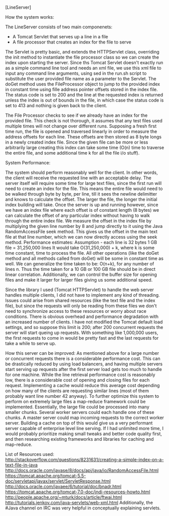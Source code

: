 [LineServer]

How the system works:

The LineServer consists of two main componenets:
- A Tomcat Servlet that serves up a line in a file
- A file processor that creates an index for the file to serve

The Servlet is pretty basic, and extends the HTTPServlet class, overriding the init method
to instantiate the file processor class so we can create the index upon starting the server.
Since ths Tomcat Servlet doesn't exactly run as a simple command line tool and needs an
xml file, we use this xml file to input any command line arguments, using sed in the run.sh
script to substitute the user provided file name as a parameter to the Servlet. The doGet
method uses the FileProcessor object to jump to the provided index in constant time using
fille address pointer offsets stored in the index file. The status code is set to 200 and 
the line at the requested index is returned unless the index is out of bounds in the file, 
in which case the status code is set to 413 and nothing is given back to the client.

The File Processor checks to see if we already have an index for the provided file. This
check is not thorough, it assumes that any test files used multiple times will not change 
over different runs. Supposing a fresh first time run, the file is opened and traversed
linearly in order to measure the address offsets for each line. These offsets are then
stored as 8 byte longs in a newly created index file. Since the given file can be more
or less arbitrarily large creating this index can take some time (O(n) time to traverse
the entire file, and some additional time k for all the file i/o stuff). 

System Performance:

The system should perform reasonably well for the client. In other words, the client
will receive the requested line with an acceptable delay. The server itself will require
some time for large text files, since the first run will need to create an index for the
file. This means the entire file would need to be walked through byte by byte, per line, 
till it sees the newline delimitter and knows to calculate the offset. The larger the file,
the longer the initial index building will take. Once the server is up and running however,
since we have an index file where each offset is of constant length (8 bytes) we can
calculate the offset of any particular index without having to walk through the entire 
index file. We measure the offset in the index file by multiplying the given line number
by 8 and jump directly to it using the Java RandomAccessFile seek method. This gives us the 
offset in the main text file at that line number, which we can now directly access using
the seek method.
Performance estimates:
Assumption - each line is 32 bytes
1 GB file = 31,250,000 lines
It would take O(31,250,000) + k, where k is some time constant, time to process the file.
All other operations (like the doGet method and all methods called from doGet) will be
some in constant time as well.
We can generalize the time taken to be:
O(n+k), for any number of lines n.
Thus the time taken for a 10 GB or 100 GB file should be in direct linear
correlation.
Additionally, we can control the buffer size for opening files and make it larger
for larger files giving us some additional speed.

Since the library I used (Tomcat HTTPServlet) to handle the web server handles multiple clients, 
I did not have to implement any kind of threading. Issues could arise from shared resources (like 
the text file and the index file), but since the requests will only be reading from these files 
we don't need to synchronize access to these resources or worry about race conditions. There
is obvious overhead and performance degradation with an increased number of clients.
I have not modified the Tomcat default load settings, and so suppose this limit is 200;
after 200 concurrent requests the server will start queing up requests. With something like
1,000,000 users, the first requests to come in would be pretty fast and the last requests
for take a while to serve up.
 
How this server can be improved:
As mentioned above for a large number or concurrent requests there is a considerable performance
cost. This can be drastically reduced by using load balancers, and having multiple servers
start serving up requests after the first server load gets too much to handle for one machine.
While the line retrieval performance cost is reasonably low, there is a considerable cost of
opening and closing files for each request. Implementing a cache would reduce this average cost
depending on how many of the clients are requesting similar lines (most of them probably want
line number 42 anyway). 
To further optimize this system to perform on extremely large files a map-reduce framework 
could be implemented. Essentially, the large file could be processed into many smaller chunks.
Several worker servers could each handle one of these chunks. A master server could map 
incoming requests to the correct worker server. Building a cache on top of this would give us a
very performant server capable of enterprise level line serving.
If I had unlimited more time, I would probably prioritize making small tweaks and better code
quality first, and then researching existing frameworks and libraries for caching and map-reduce.

List of Resources used:
http://stackoverflow.com/questions/8231631/creating-a-simple-index-on-a-text-file-in-java
http://docs.oracle.com/javase/8/docs/api/java/io/RandomAccessFile.html
https://tomcat.apache.org/tomcat-5.5-doc/servletapi/javax/servlet/ServletResponse.html
http://docs.oracle.com/javaee/6/tutorial/doc/bnadr.html
https://tomcat.apache.org/tomcat-7.0-doc/jndi-resources-howto.html
http://people.apache.org/~mturk/docs/article/ftwai.html
http://tutorials.jenkov.com/java-servlets/web-xml.html
Additionally, the #Java channel on IRC was very helpful in conceptually explaining servlets.
